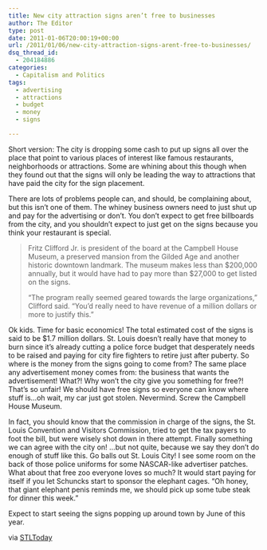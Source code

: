 ```yaml
---
title: New city attraction signs aren’t free to businesses
author: The Editor
type: post
date: 2011-01-06T20:00:19+00:00
url: /2011/01/06/new-city-attraction-signs-arent-free-to-businesses/
dsq_thread_id:
  - 204184886
categories:
  - Capitalism and Politics
tags:
  - advertising
  - attractions
  - budget
  - money
  - signs

---
```

Short version: The city is dropping some cash to put up signs all over the place that point to various places of interest like famous restaurants, neighborhoods or attractions. Some are whining about this though when they found out that the signs will only be leading the way to attractions that have paid the city for the sign placement.

There are lots of problems people can, and should, be complaining about, but this isn&#8217;t one of them. The whiney business owners need to just shut up and pay for the advertising or don&#8217;t. You don&#8217;t expect to get free billboards from the city, and you shouldn&#8217;t expect to just get on the signs because you think your restaurant is special.

> Fritz Clifford Jr. is president of the board at the Campbell House Museum, a preserved mansion from the Gilded Age and another historic downtown landmark. The museum makes less than $200,000 annually, but it would have had to pay more than $27,000 to get listed on the signs.
> 
> &#8220;The program really seemed geared towards the large organizations,&#8221; Clifford said. &#8220;You&#8217;d really need to have revenue of a million dollars or more to justify this.&#8221;

Ok kids. Time for basic economics! The total estimated cost of the signs is said to be $1.7 million dollars. St. Louis doesn&#8217;t really have that money to burn since it&#8217;s already cutting a police force budget that desperately needs to be raised and paying for city fire fighters to retire just after puberty. So where is the money from the signs going to come from? The same place any advertisement money comes from: the business that wants the advertisement! What?! Why won&#8217;t the city give you something for free?! That&#8217;s so unfair! We should have free signs so everyone can know where stuff is&#8230;oh wait, my car just got stolen. Nevermind. Screw the Campbell House Museum.

In fact, you should know that the commission in charge of the signs, the St. Louis Convention and Visitors Commission, tried to get the tax payers to foot the bill, but were wisely shot down in there attempt. Finally something we can agree with the city on! &#8230;but not quite, because we say they don&#8217;t do enough of stuff like this. Go balls out St. Louis City! I see some room on the back of those police uniforms for some NASCAR-like advertiser patches. What about that free zoo everyone loves so much? It would start paying for itself if you let Schuncks start to sponsor the elephant cages. &#8220;Oh honey, that giant elephant penis reminds me, we should pick up some tube steak for dinner this week.&#8221;

Expect to start seeing the signs popping up around town by June of this year.

via <a href="http://www.stltoday.com/news/local/metro/article_52c9dd76-e7c7-53b8-a577-542838435714.html" target="_blank">STLToday</a>